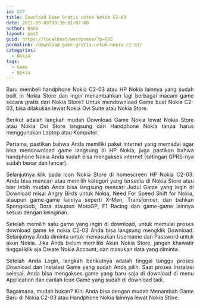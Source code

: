 ```yaml
---
id: 527
title: Download Game Gratis untuk Nokia C2-03
date: 2011-09-09T00:36:01+07:00
author: Nana
layout: post
guid: https://localhost/wordpress/?p=502
permalink: /download-game-gratis-untuk-nokia-c2-03/
categories:
  - Nokia
tags:
  - Game
  - Nokia
---
```

<p style="text-align: justify;">
  Baru membeli handphone Nokia C2-03 atau HP Nokia lainnya yang sudah built in Nokia Store dan ingin menambahkan lagi berbagai macam game secara gratis dari Nokia Store? Untuk mendownload Game buat Nokia C2-03, bisa dilakukan lewat Nokia Ovi Suite atau Nokia Store.
</p>

<p style="text-align: justify;">
  Berikut adalah langkah mudah Download Game Nokia lewat Nokia Store atau Nokia Ovi Store langsung dari Handphone Nokia tanpa harus menggunakan Laptop atau Komputer.
</p>

<p style="text-align: justify;">
  Pertama, pastikan bahwa Anda memiliki paket internet yang memadai agar bisa mendownload game langsung di HP Nokia, juga pastikan bahwa handphone Nokia Anda sudah bisa mengakses internet (setingan GPRS-nya sudah benar dan lancar).
</p>

<p style="text-align: justify;">
  Selanjutnya klik pada icon Nokia Store di homescreen HP Nokia C2-03. Anda bisa mencari atau memilih kategori yang tersedia di Nokia Store atau biar lebih mudah Anda bisa langsung mencari Judul Game yang ingin di Download misal Angry Birds untuk Nokia, Need For Speed Shift for Nokia, ataupun game-game lainnya seperti X-Men, Transformer, dan bahkan Spongebob, Dora ataupun MotoGP, F1 Racing dan game-game lainnya sesuai dengan keinginan.
</p>

<p style="text-align: justify;">
  Setelah memilih satu game yang ingin di download, untuk memulai proses download game ke nokia C2-03 Anda bisa langsung mengklik Download. Selanjutnya Anda diminta untuk memasukan Username dan Password untuk akun Nokia. Jika Anda belum memiliki Akun Nokia Store, jangan khawatir tinggal klik aja Create Nokia Account, dan masukan data yang diminta.
</p>

<p style="text-align: justify;">
  Setelah Anda Login, langkah berikutnya adalah tinggal tunggu proses Download dan Instalasi Game yang sudah Anda pilih. Saat proses Instalasi selesai, Anda bisa mengakses game yang baru saja di download di menu Application dan carilah Icon Game yang sudah di download tadi.
</p>

<p style="text-align: justify;">
  Bagaimana, mudah bukan? Kini Anda bisa dengan mudah Menambah Game Baru di Nokia C2-03 atau Handphone Nokia lainnya lewat Nokia Store.
</p>